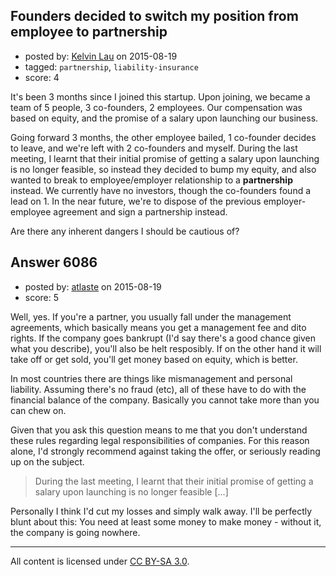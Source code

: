 ## Founders decided to switch my position from employee to partnership

- posted by: [Kelvin Lau](https://stackexchange.com/users/5274751/kelvin-lau) on 2015-08-19
- tagged: `partnership`, `liability-insurance`
- score: 4

It's been 3 months since I joined this startup. Upon joining, we became a team of 5 people, 3 co-founders, 2 employees. Our compensation was based on equity, and the promise of a salary upon launching our business. 

Going forward 3 months, the other employee bailed, 1 co-founder decides to leave, and we're left with 2 co-founders and myself. During the last meeting, I learnt that their initial promise of getting a salary upon launching is no longer feasible, so instead they decided to bump my equity, and also wanted to break to employee/employer relationship to a **partnership** instead. We currently have no investors, though the co-founders found a lead on 1. In the near future, we're to dispose of the previous employer-employee agreement and sign a partnership instead.

Are there any inherent dangers I should be cautious of? 


## Answer 6086

- posted by: [atlaste](https://stackexchange.com/users/1021317/atlaste) on 2015-08-19
- score: 5

Well, yes. If you're a partner, you usually fall under the management agreements, which basically means you get a management fee and dito rights. If the company goes bankrupt (I'd say there's a good chance given what you describe), you'll also be helt resposibly. If on the other hand it will take off or get sold, you'll get money based on equity, which is better.

In most countries there are things like mismanagement and personal liability. Assuming there's no fraud (etc), all of these have to do with the financial balance of the company. Basically you cannot take more than you can chew on.

Given that you ask this question means to me that you don't understand these rules regarding legal responsibilities of companies. For this reason alone, I'd strongly recommend against taking the offer, or seriously reading up on the subject.

> During the last meeting, I learnt that their initial promise of getting a salary upon launching is no longer feasible [...]

Personally I think I'd cut my losses and simply walk away. I'll be perfectly blunt about this: You need at least some money to make money - without it, the company is going nowhere.



---

All content is licensed under [CC BY-SA 3.0](https://creativecommons.org/licenses/by-sa/3.0/).
